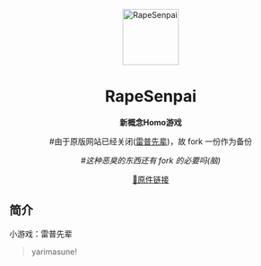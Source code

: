 <p align="center">
  <a href="https://AaBbCcDd1919.github.io/RapeSenpai/index.html"><img src="https://github.com/AaBbCcDd1919/RapeSenpai/blob/main/static/image/ClickBefore.png?raw=true" width="100" height="100" alt="RapeSenpai"></a>
</p>
<div align="center">

# RapeSenpai
**新概念Homo游戏**

#由于原版网站已经关闭([雷普先辈](https://xiaohuang257.github.io/RapeSenpai/index.html))，故 fork 一份作为备份

<i>#这种恶臭的东西还有 fork 的必要吗(脑)</i>

[📎原件链接](https://github.com/Xiaohuang257/RapeSenpai)

</div>

## 简介
小游戏：雷普先辈

> yarimasune!
